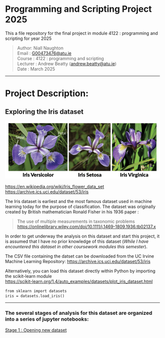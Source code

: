 # Programming and Scripting Project 2025
This a file repository for the final project in module 4122 : programming and scripting for year 2025

> Author: Niall Naughton  
> Email : G00473476@atu.ie  
> Course : 4122 : programming and scripting  
> Lecturer : Andrew Beatty (andrew.beatty@atu.ie)  
> Date : March 2025  
***
# Project Description:  
## Exploring the Iris dataset  
   
![alt text](iris-machinelearning.png)
  
https://en.wikipedia.org/wiki/Iris_flower_data_set  
https://archive.ics.uci.edu/dataset/53/iris


The Iris dataset is earliest and the most famous dataset used in machine learning today for the purpose of classification.
The dataset was originally created by British mathematician Ronald Fisher in his 1936 paper : 
> The use of multiple measurements in taxonomic problems  
https://onlinelibrary.wiley.com/doi/10.1111/j.1469-1809.1936.tb02137.x

  In order to get underway the analysis on this dataset and start this project, it is assumed that I have no prior knowledge of this dataset (_While I have encountered this dataset in other coursework modules this semester_).

  The CSV file containing the datset can be downloaded from the UC Irvine Machine Learning Repository:
  https://archive.ics.uci.edu/dataset/53/iris  
  
  Alternatively, you can load this dataset directly within Python by importing the scikit-learn module  
https://scikit-learn.org/1.4/auto_examples/datasets/plot_iris_dataset.html  

```
from sklearn import datasets  
iris = datasets.load_iris()
```

***
### The several stages of analysis for this dataset are organized into a series of jupyter notebooks: 

[Stage 1 : Opening new dataset ](exploring_the_iris_dataset_1.ipynb)